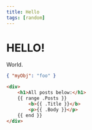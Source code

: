 ```yaml
---
title: Hello
tags: [random]
---
```


# HELLO!

World.


```json
{ "myObj": "foo" }
```

```html
<div>
    <h1>All posts below:</h1>
    {{ range .Posts }}
        <b>{{ .Title }}</b>
        <p>{{ .Body }}</p>
    {{ end }}
</div>
```

